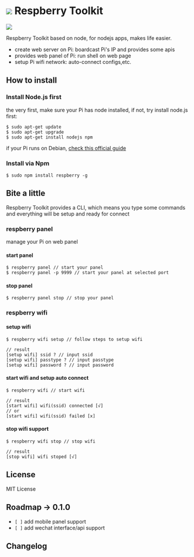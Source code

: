 # ![](http://ww1.sinaimg.cn/large/61ff0de3gw1e70bwd9d2ij208f01vt8r.jpg) Respberry Toolkit 

![](https://badge.fury.io/js/respberry.png)

Respberry Toolkit based on node, for nodejs apps, makes life easier.

- create web server on Pi: boardcast Pi's IP and provides some apis
- provides web panel of Pi: run shell on web page
- setup Pi wifi network: auto-connect configs,etc.

## How to install

### Install Node.js first

the very first, make sure your Pi has node installed, if not, try install node.js first:

````
$ sudo apt-get update
$ sudo apt-get upgrade
$ sudo apt-get install nodejs npm
````

if your Pi runs on Debian, [check this official guide](https://github.com/joyent/node/wiki/Installing-Node.js-via-package-manager#debian-lmde)

### Install via Npm

````
$ sudo npm install respberry -g
````

## Bite a little

Respberry Toolkit provides a CLI, which means you type some commands and everything will be setup and ready for connect

### respberry panel

manage your Pi on web panel

#### start panel
````
$ respberry panel // start your panel
$ respberry panel -p 9999 // start your panel at selected port
````

#### stop panel
````
$ respberry panel stop // stop your panel
````

### respberry wifi

#### setup wifi
````
$ respberry wifi setup // follow steps to setup wifi

// result
[setup wifi] ssid ? // input ssid
[setup wifi] passtype ? // input passtype
[setup wifi] password ? // input password
````

#### start wifi and setup auto connect
````
$ respberry wifi // start wifi

// result
[start wifi] wifi(ssid) connected [√]
// or 
[start wifi] wifi(ssid) failed [x]
````

#### stop wifi support
````
$ respberry wifi stop // stop wifi

// result
[stop wifi] wifi stoped [√]
````

## License

MIT License

## Roadmap -> 0.1.0

- `[ ]` add mobile panel support
- `[ ]` add wechat interface/api support

## Changelog